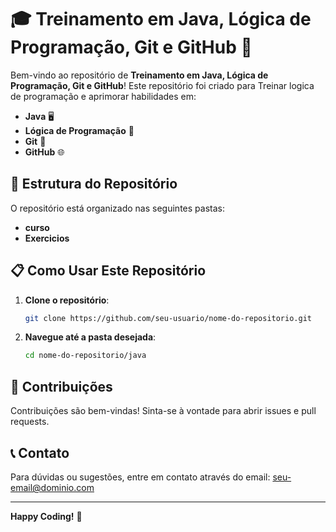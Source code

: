 # 🎓 Treinamento em Java, Lógica de Programação, Git e GitHub 🚀

Bem-vindo ao repositório de **Treinamento em Java, Lógica de Programação, Git e GitHub**! Este repositório foi criado para Treinar  logica de programação e aprimorar  habilidades em:

- **Java** 🖥️
- **Lógica de Programação** 🧠
- **Git** 🔧
- **GitHub** 🌐

## 📂 Estrutura do Repositório

O repositório está organizado nas seguintes pastas:

- **curso**
- **Exercicios**

## 📋 Como Usar Este Repositório

1. **Clone o repositório**: 
    ```bash
    git clone https://github.com/seu-usuario/nome-do-repositorio.git
    ```
2. **Navegue até a pasta desejada**:
    ```bash
    cd nome-do-repositorio/java
    ```


## 🤝 Contribuições

Contribuições são bem-vindas! Sinta-se à vontade para abrir issues e pull requests.

## 📞 Contato

Para dúvidas ou sugestões, entre em contato através do email: [seu-email@dominio.com](ricardoissadesousa@gmail.com)

---

**Happy Coding!** 🚀
